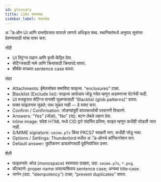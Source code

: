 ```yaml
---
id: glossary
title: i18n शब्दसंग्रह
sidebar_label: शब्दसंग्रह
---
```


अॅड‑ऑन UI आणि दस्तऐवजात वापरले जाणारे अधिकृत शब्द. स्थानिकांमध्ये अनुवाद सुसंगत ठेवण्यासाठी यांचा वापर करा.

नोंदी

- UI स्ट्रिंग्ज लहान आणि कृती‑केंद्रित ठेवा.
- सेटिंग्जसाठी नामे आणि क्रियांसाठी क्रियापदे वापरा.
- शीर्षके वगळता sentence case वापरा.

संज्ञा

- Attachments: ईमेलसोबत समाविष्ट फाइल्स. “enclosures” टाळा.
- Blacklist (Exclude list): फाइल्स आपोआप जोडू नयेत म्हणून अडवणाऱ्या पॅटर्नची यादी.
- UI मजकुरात सेटिंग्ज पानाशी जुळण्यासाठी “Blacklist (glob patterns)” वापरा.
- फक्त फाइलनाव जुळते; पाथ जुळत नाही — हे स्पष्ट करा.
- Confirm / Confirmation: जोडण्यांपूर्वी वापरकर्त्याची परवानगी विचारणे.
- Answers: “Yes” (जोड़ा), “No” (रद्द). बटण लेबले लहान ठेवा.
- Inline image: संदेश HTML मध्ये CID द्वारे संदर्भित प्रतिमा; फाइल म्हणून कधीही जोडली जात नाही.
- S/MIME signature: `smime.p7s` किंवा PKCS7 स्वाक्षरी भाग; कधीही जोडू नका.
- Options / Settings: Thunderbird मधील अॅड‑ऑनचे कॉन्फिगरेशन पान.
- Default answer: पुष्टीकरण डायलॉगसाठी पूर्वनियोजित उत्तर.

शैली

- फाइलनावे: कोड (monospace) स्वरूपात दाखवा, उदा. `smime.p7s`, `*.png`.
- की/बटणे: proper name असल्याशिवाय sentence case; अन्यथा title‑case.
- जार्गन (उदा. “idempotency”) टाळा; “prevent duplicates” वापरा.
